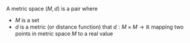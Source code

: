 A metric space $(M, d)$ is a pair where
- $M$ is a set
- $d$ is a metric (or distance function) that $d: M \times M \rightarrow \mathbb{R}$ mapping two points in metric space $M$ to a real value
